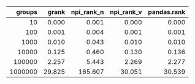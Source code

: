 |   groups |   grank |   npi_rank_n |   npi_rank_v |   pandas.rank |
|---------:|--------:|-------------:|-------------:|--------------:|
|       10 |   0.000 |        0.001 |        0.000 |         0.000 |
|      100 |   0.001 |        0.004 |        0.001 |         0.001 |
|     1000 |   0.010 |        0.043 |        0.010 |         0.010 |
|    10000 |   0.125 |        0.460 |        0.130 |         0.136 |
|   100000 |   2.257 |        5.443 |        2.269 |         2.277 |
|  1000000 |  29.825 |      165.607 |       30.051 |        30.539 |